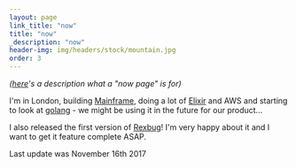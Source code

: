 ```yaml
---
layout: page
link_title: "now"
title: "now"
_description: "now"
header-img: img/headers/stock/mountain.jpg
order: 3
---
```


*([here](http://nownownow.com/about)'s a description what a "now page" is for)*

I'm in London, building [Mainframe](https://mainframe.com/), doing a lot of
[Elixir](http://elixir-lang.github.io/) and AWS and starting to look at
[golang](https://golang.org/) - we might be using it in the future for our
product...

I also released the first version of [Rexbug](https://hex.pm/packages/rexbug)!
I'm very happy about it and I want to get it feature complete ASAP.

Last update was November 16th 2017
